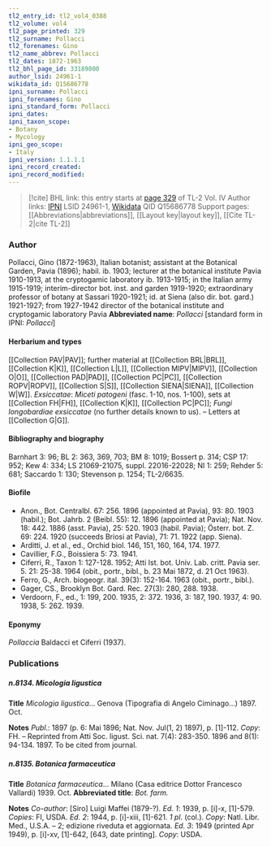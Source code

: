 ```yaml
---
tl2_entry_id: tl2_vol4_0388
tl2_volume: vol4
tl2_page_printed: 329
tl2_surname: Pollacci
tl2_forenames: Gino
tl2_name_abbrev: Pollacci
tl2_dates: 1872-1963
tl2_bhl_page_id: 33189800
author_lsid: 24961-1
wikidata_id: Q15686778
ipni_surname: Pollacci
ipni_forenames: Gino
ipni_standard_form: Pollacci
ipni_dates: 
ipni_taxon_scope: 
- Botany
- Mycology
ipni_geo_scope: 
- Italy
ipni_version: 1.1.1.1
ipni_record_created: 
ipni_record_modified:
---
```


> [!cite] BHL link: this entry starts at [page 329](https://www.biodiversitylibrary.org/page/33189800) of TL-2 Vol. IV
> Author links: [IPNI](https://www.ipni.org/a/24961-1) LSID 24961-1, [Wikidata](https://www.wikidata.org/wiki/Q15686778) QID Q15686778
> Support pages: [[Abbreviations|abbreviations]], [[Layout key|layout key]], [[Cite TL-2|cite TL-2]]

### Author

Pollacci, Gino (1872-1963), Italian botanist; assistant at the Botanical Garden, Pavia (1896); habil. ib. 1903; lecturer at the botanical institute Pavia 1910-1913, at the cryptogamic laboratory ib. 1913-1915; in the Italian army 1915-1919; interim-director bot. inst. and garden 1919-1920; extraordinary professor of botany at Sassari 1920-1921; id. at Siena (also dir. bot. gard.) 1921-1927; from 1927-1942 director of the botanical institute and cryptogamic laboratory Pavia 
**Abbreviated name**: *Pollacci* \[standard form in IPNI: *Pollacci*\]

#### Herbarium and types

[[Collection PAV|PAV]]; further material at [[Collection BRL|BRL]], [[Collection K|K]], [[Collection L|L]], [[Collection MIPV|MIPV]], [[Collection O|O]], [[Collection PAD|PAD]], [[Collection PC|PC]], [[Collection ROPV|ROPV]], [[Collection S|S]], [[Collection SIENA|SIENA]], [[Collection W|W]].
*Exsiccatae*: *Miceti patogeni* (fasc. 1-10, nos. 1-100), sets at [[Collection FH|FH]], [[Collection K|K]], [[Collection PC|PC]]; *Fungi longobardiae exsiccatae* (no further details known to us). – Letters at [[Collection G|G]].

#### Bibliography and biography

Barnhart 3: 96; BL 2: 363, 369, 703; BM 8: 1019; Bossert p. 314; CSP 17: 952; Kew 4: 334; LS 21069-21075, suppl. 22016-22028; NI 1: 259; Rehder 5: 681; Saccardo 1: 130; Stevenson p. 1254; TL-2/6635.

#### Biofile

- Anon., Bot. Centralbl. 67: 256. 1896 (appointed at Pavia), 93: 80. 1903 (habil.); Bot. Jahrb. 2 (Beibl. 55): 12. 1896 (appointed at Pavia); Nat. Nov. 18: 442. 1886 (asst. Pavia), 25: 520. 1903 (habil. Pavia); Österr. bot. Z. 69: 224. 1920 (succeeds Briosi at Pavia), 71: 71. 1922 (app. Siena).
- Arditti, J. et al., ed., Orchid biol. 146, 151, 160, 164, 174. 1977.
- Cavillier, F.G., Boissiera 5: 73. 1941.
- Ciferri, R., Taxon 1: 127-128. 1952; Atti Ist. bot. Univ. Lab. critt. Pavia ser. 5. 21: 25-38. 1964 (obit., portr., bibl., b. 23 Mai 1872, d. 21 Oct 1963).
- Ferro, G., Arch. biogeogr. ital. 39(3): 152-164. 1963 (obit., portr., bibl.).
- Gager, CS., Brooklyn Bot. Gard. Rec. 27(3): 280, 288. 1938.
- Verdoorn, F., ed., 1: 199, 200. 1935, 2: 372. 1936, 3: 187, 190. 1937, 4: 90. 1938, 5: 262. 1939.

#### Eponymy

*Pollaccia* Baldacci et Ciferri (1937).

### Publications

##### n.8134. Micologia ligustica

**Title**
*Micologia ligustica*... Genova (Tipografia di Angelo Ciminago...) 1897. Oct.

**Notes**
*Publ*.: 1897 (p. 6: Mai 1896; Nat. Nov. Jul(1, 2) 1897), p. \[1\]-112. *Copy*: FH. – Reprinted from Atti Soc. ligust. Sci. nat. 7(4): 283-350. 1896 and 8(1): 94-134. 1897. To be cited from journal.

##### n.8135. Botanica farmaceutica

**Title**
*Botanica farmaceutica*... Milano (Casa editrice Dottor Francesco Vallardi) 1939. Oct.
**Abbreviated title**: *Bot. farm.*

**Notes**
*Co-author*: \[Siro\] Luigi Maffei (1879-?).
*Ed. 1*: 1939, p. \[i\]-x, \[1\]-579. *Copies*: FI, USDA.
*Ed. 2*: 1944, p. \[i\]-xiii, \[1\]-621. *1 pl*. (col.). *Copy*: Natl. Libr. Med., U.S.A. – 2; edizione riveduta et aggiornata.
*Ed. 3*: 1949 (printed Apr 1949), p. \[i\]-xv, \[1\]-642, \[643, date printing\]. *Copy*: USDA.

